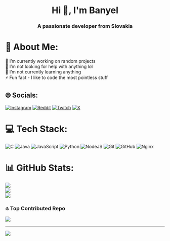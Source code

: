 <h1 align="center">Hi 👋, I'm Banyel</h1>
<h3 align="center">A passionate developer from Slovakia</h3>

# 💫 About Me:
🔭 I’m currently working on random projects<br>🤝 I’m not looking for help with anything lol<br>🌱 I’m not currently learning anything<br>⚡ Fun fact - I like to code the most pointless stuff


## 🌐 Socials:
[![Instagram](https://img.shields.io/badge/Instagram-%23E4405F.svg?logo=Instagram&logoColor=white)](https://instagram.com/banyelll) [![Reddit](https://img.shields.io/badge/Reddit-%23FF4500.svg?logo=Reddit&logoColor=white)](https://reddit.com/user/Danielius194) [![Twitch](https://img.shields.io/badge/Twitch-%239146FF.svg?logo=Twitch&logoColor=white)](https://twitch.tv/banyell) [![X](https://img.shields.io/badge/X-black.svg?logo=X&logoColor=white)](https://x.com/danielius194) 

# 💻 Tech Stack:
![C](https://img.shields.io/badge/c-%2300599C.svg?style=for-the-badge&logo=c&logoColor=white) ![Java](https://img.shields.io/badge/java-%23ED8B00.svg?style=for-the-badge&logo=openjdk&logoColor=white) ![JavaScript](https://img.shields.io/badge/javascript-%23323330.svg?style=for-the-badge&logo=javascript&logoColor=%23F7DF1E) ![Python](https://img.shields.io/badge/python-3670A0?style=for-the-badge&logo=python&logoColor=ffdd54) ![NodeJS](https://img.shields.io/badge/node.js-6DA55F?style=for-the-badge&logo=node.js&logoColor=white) ![Git](https://img.shields.io/badge/git-%23F05033.svg?style=for-the-badge&logo=git&logoColor=white) ![GitHub](https://img.shields.io/badge/github-%23121011.svg?style=for-the-badge&logo=github&logoColor=white) ![Nginx](https://img.shields.io/badge/nginx-%23009639.svg?style=for-the-badge&logo=nginx&logoColor=white)
# 📊 GitHub Stats:
![](https://github-readme-stats.vercel.app/api?username=B4nyel&theme=one_dark_pro&hide_border=false&include_all_commits=true&count_private=true)<br/>
![](https://github-readme-streak-stats.herokuapp.com/?user=B4nyel&theme=one_dark_pro&hide_border=false)<br/>
![](https://github-readme-stats.vercel.app/api/top-langs/?username=B4nyel&theme=one_dark_pro&hide_border=false&include_all_commits=true&count_private=true&layout=compact)

### 🔝 Top Contributed Repo
![](https://github-contributor-stats.vercel.app/api?username=B4nyel&limit=5&theme=one_dark_pro&combine_all_yearly_contributions=true)

---
[![](https://visitcount.itsvg.in/api?id=B4nyel&icon=4&color=12)](https://visitcount.itsvg.in)

<!-- Proudly created with GPRM ( https://gprm.itsvg.in ) -->
